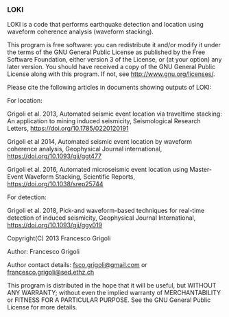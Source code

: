 ### LOKI

LOKI is a code that performs earthquake detection and location
using waveform coherence analysis (waveform stacking).

This program is free software: you can redistribute it and/or modify
it under the terms of the GNU General Public License as published by
the Free Software Foundation, either version 3 of the License, or
(at your option) any later version. You should have received a copy of
the GNU General Public License along with this program.
If not, see <http://www.gnu.org/licenses/>.

Please cite the following articles in documents showing
outputs of LOKI:

For location:

Grigoli et al. 2013,
Automated seismic event location via traveltime stacking:
An application to mining induced seismicity,
Seismological Research Letters,
https://doi.org/10.1785/0220120191


Grigoli et al 2014,
Automated seismic event location by waveform coherence analysis,
Geophysical Journal international,
https://doi.org/10.1093/gji/ggt477

Grigoli et al. 2016,
Automated microseismic event location using Master-Event Waveform Stacking,
Scientific Reports,
https://doi.org/10.1038/srep25744

For detection:

Grigoli et al. 2018,
Pick-and waveform-based techniques for real-time detection of induced seismicity,
Geophysical Journal International,
https://doi.org/10.1093/gji/ggy019


Copyright(C) 2013 Francesco Grigoli

Author: Francesco Grigoli

Author contact details:
<fsco.grigoli@gmail.com> or
<francesco.grigoli@sed.ethz.ch>


This program is distributed in the hope that it will be useful,
but WITHOUT ANY WARRANTY; without even the implied warranty of
MERCHANTABILITY or FITNESS FOR A PARTICULAR PURPOSE.  See the
GNU General Public License for more details.
